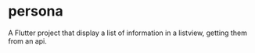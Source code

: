 # persona

A Flutter project that display a list of information in a listview, getting them from an api.


